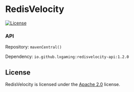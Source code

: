 # RedisVelocity

[![License](https://img.shields.io/github/license/LXGaming/RedisVelocity?label=License&cacheSeconds=86400)](https://github.com/LXGaming/RedisVelocity/blob/master/LICENSE)

### API
Repository: `mavenCentral()`

Dependency: `io.github.lxgaming:redisvelocity-api:1.2.0`

## License
RedisVelocity is licensed under the [Apache 2.0](https://github.com/LXGaming/RedisVelocity/blob/master/LICENSE) license.